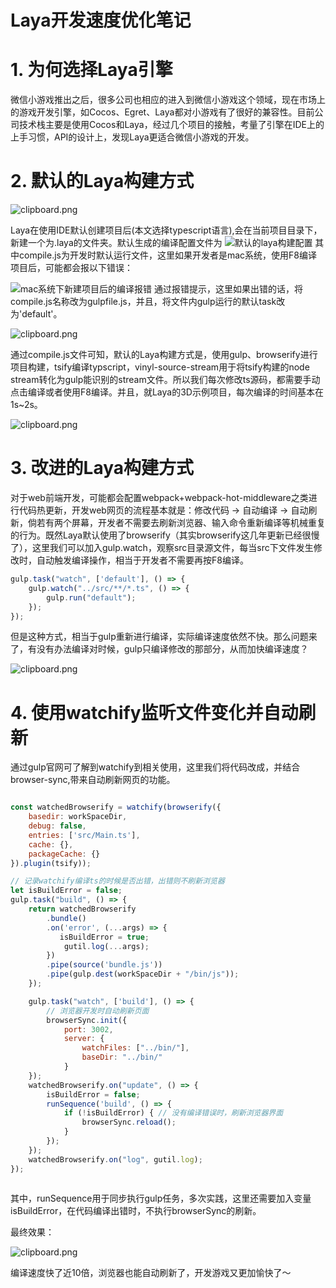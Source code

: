 # Laya开发速度优化笔记

# 1. 为何选择Laya引擎
微信小游戏推出之后，很多公司也相应的进入到微信小游戏这个领域，现在市场上的游戏开发引擎，如Cocos、Egret、Laya都对小游戏有了很好的兼容性。目前公司技术栈主要是使用Cocos和Laya，经过几个项目的接触，考量了引擎在IDE上的上手习惯，API的设计上，发现Laya更适合微信小游戏的开发。

# 2. 默认的Laya构建方式

![clipboard.png](https://image-static.segmentfault.com/408/231/4082318087-5d36d9c1aef32_articlex)

Laya在使用IDE默认创建项目后(本文选择typescript语言),会在当前项目目录下，新建一个为.laya的文件夹。默认生成的编译配置文件为
![默认的laya构建配置](https://image-static.segmentfault.com/105/204/1052043465-5d36d62eae9cb_articlex)
其中compile.js为开发时默认运行文件，这里如果开发者是mac系统，使用F8编译项目后，可能都会报以下错误：

![mac系统下新建项目后的编译报错](https://image-static.segmentfault.com/375/401/3754011022-5d36d6c77a196_articlex)
通过报错提示，这里如果出错的话，将compile.js名称改为gulpfile.js，并且，将文件内gulp运行的默认task改为'default'。



![clipboard.png](https://image-static.segmentfault.com/574/484/574484831-5d36d86488efa_articlex)



通过compile.js文件可知，默认的Laya构建方式是，使用gulp、browserify进行项目构建，tsify编译typscript，vinyl-source-stream用于将tsify构建的node stream转化为gulp能识别的stream文件。所以我们每次修改ts源码，都需要手动点击编译或者使用F8编译。并且，就Laya的3D示例项目，每次编译的时间基本在1s~2s。

![clipboard.png](https://image-static.segmentfault.com/225/053/2250537923-5d36db8951d73_articlex)


# 3. 改进的Laya构建方式
对于web前端开发，可能都会配置webpack+webpack-hot-middleware之类进行代码热更新，开发web网页的流程基本就是：修改代码 -> 自动编译  -> 自动刷新，倘若有两个屏幕，开发者不需要去刷新浏览器、输入命令重新编译等机械重复的行为。既然Laya默认使用了browserify（其实browserify这几年更新已经很慢了），这里我们可以加入gulp.watch，观察src目录源文件，每当src下文件发生修改时，自动触发编译操作，相当于开发者不需要再按F8编译。

```js
gulp.task("watch", ['default'], () => {
	gulp.watch("../src/**/*.ts", () => {
		gulp.run("default");
	});
});
```

但是这种方式，相当于gulp重新进行编译，实际编译速度依然不快。那么问题来了，有没有办法编译对时候，gulp只编译修改的那部分，从而加快编译速度？

![clipboard.png](https://image-static.segmentfault.com/185/209/1852095450-5d36f404b6c4a_articlex)



# 4. 使用watchify监听文件变化并自动刷新
通过gulp官网可了解到watchify到相关使用，这里我们将代码改成，并结合browser-sync,带来自动刷新网页的功能。
```js

const watchedBrowserify = watchify(browserify({
	basedir: workSpaceDir,
	debug: false,
	entries: ['src/Main.ts'],
	cache: {},
	packageCache: {}
}).plugin(tsify));

// 记录watchify编译ts的时候是否出错，出错则不刷新浏览器
let isBuildError = false; 
gulp.task("build", () => {
	return watchedBrowserify
		.bundle()
		.on('error', (...args) => {
		   isBuildError = true;
			gutil.log(...args);
		})
		.pipe(source('bundle.js'))
		.pipe(gulp.dest(workSpaceDir + "/bin/js"));
    });

    gulp.task("watch", ['build'], () => {
		// 浏览器开发时自动刷新页面
	    browserSync.init({
		    port: 3002,
		    server: {
		        watchFiles: ["../bin/"],
			    baseDir: "../bin/"
		    }
    });
    watchedBrowserify.on("update", () => {
	    isBuildError = false;
	    runSequence('build', () => {
		    if (!isBuildError) { // 没有编译错误时，刷新浏览器界面
			    browserSync.reload();
		    }
	    });
	});
    watchedBrowserify.on("log", gutil.log);
});
	
```
其中，runSequence用于同步执行gulp任务，多次实践，这里还需要加入变量isBuildError，在代码编译出错时，不执行browserSync的刷新。


最终效果：

![clipboard.png](https://image-static.segmentfault.com/199/388/1993881217-5d36f6d1bbfbc_articlex)

编译速度快了近10倍，浏览器也能自动刷新了，开发游戏又更加愉快了～

